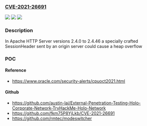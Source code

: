 ### [CVE-2021-26691](https://cve.mitre.org/cgi-bin/cvename.cgi?name=CVE-2021-26691)
![](https://img.shields.io/static/v1?label=Product&message=Apache%20HTTP%20Server&color=blue)
![](https://img.shields.io/static/v1?label=Version&message=2.4%3D%202.4.46%20&color=brighgreen)
![](https://img.shields.io/static/v1?label=Vulnerability&message=CWE-122%20Heap-based%20Buffer%20Overflow&color=brighgreen)

### Description

In Apache HTTP Server versions 2.4.0 to 2.4.46 a specially crafted SessionHeader sent by an origin server could cause a heap overflow

### POC

#### Reference
- https://www.oracle.com/security-alerts/cpuoct2021.html

#### Github
- https://github.com/austin-lai/External-Penetration-Testing-Holo-Corporate-Network-TryHackMe-Holo-Network
- https://github.com/fkm75P8YjLkb/CVE-2021-26691
- https://github.com/rmtec/modeswitcher

